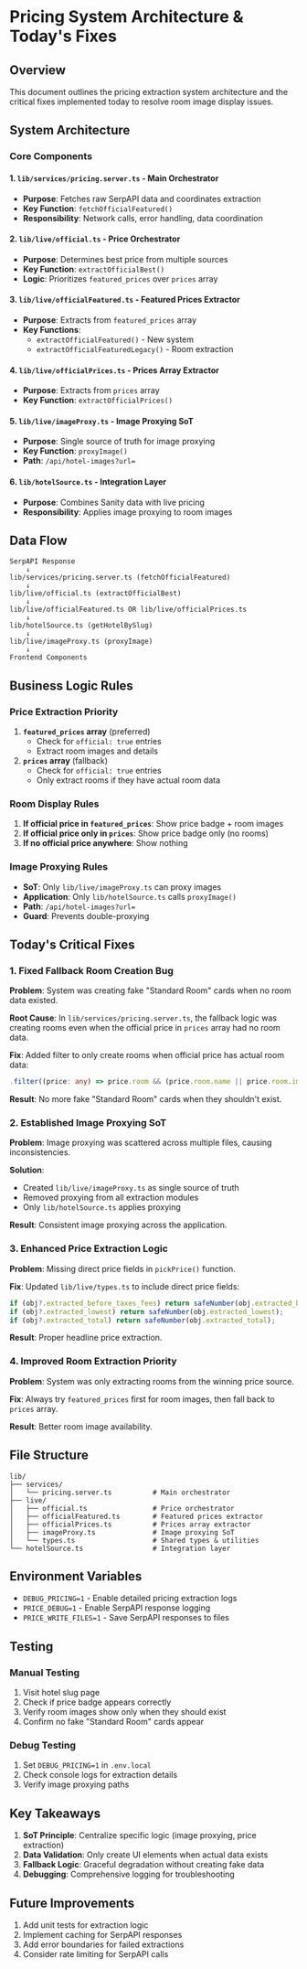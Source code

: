 # Pricing System Architecture & Today's Fixes

## Overview
This document outlines the pricing extraction system architecture and the critical fixes implemented today to resolve room image display issues.

## System Architecture

### Core Components

#### 1. **`lib/services/pricing.server.ts`** - Main Orchestrator
- **Purpose**: Fetches raw SerpAPI data and coordinates extraction
- **Key Function**: `fetchOfficialFeatured()`
- **Responsibility**: Network calls, error handling, data coordination

#### 2. **`lib/live/official.ts`** - Price Orchestrator
- **Purpose**: Determines best price from multiple sources
- **Key Function**: `extractOfficialBest()`
- **Logic**: Prioritizes `featured_prices` over `prices` array

#### 3. **`lib/live/officialFeatured.ts`** - Featured Prices Extractor
- **Purpose**: Extracts from `featured_prices` array
- **Key Functions**: 
  - `extractOfficialFeatured()` - New system
  - `extractOfficialFeaturedLegacy()` - Room extraction

#### 4. **`lib/live/officialPrices.ts`** - Prices Array Extractor
- **Purpose**: Extracts from `prices` array
- **Key Function**: `extractOfficialPrices()`

#### 5. **`lib/live/imageProxy.ts`** - Image Proxying SoT
- **Purpose**: Single source of truth for image proxying
- **Key Function**: `proxyImage()`
- **Path**: `/api/hotel-images?url=`

#### 6. **`lib/hotelSource.ts`** - Integration Layer
- **Purpose**: Combines Sanity data with live pricing
- **Responsibility**: Applies image proxying to room images

## Data Flow

```
SerpAPI Response
    ↓
lib/services/pricing.server.ts (fetchOfficialFeatured)
    ↓
lib/live/official.ts (extractOfficialBest)
    ↓
lib/live/officialFeatured.ts OR lib/live/officialPrices.ts
    ↓
lib/hotelSource.ts (getHotelBySlug)
    ↓
lib/live/imageProxy.ts (proxyImage)
    ↓
Frontend Components
```

## Business Logic Rules

### Price Extraction Priority
1. **`featured_prices` array** (preferred)
   - Check for `official: true` entries
   - Extract room images and details
2. **`prices` array** (fallback)
   - Check for `official: true` entries
   - Only extract rooms if they have actual room data

### Room Display Rules
1. **If official price in `featured_prices`**: Show price badge + room images
2. **If official price only in `prices`**: Show price badge only (no rooms)
3. **If no official price anywhere**: Show nothing

### Image Proxying Rules
- **SoT**: Only `lib/live/imageProxy.ts` can proxy images
- **Application**: Only `lib/hotelSource.ts` calls `proxyImage()`
- **Path**: `/api/hotel-images?url=`
- **Guard**: Prevents double-proxying

## Today's Critical Fixes

### 1. **Fixed Fallback Room Creation Bug**
**Problem**: System was creating fake "Standard Room" cards when no room data existed.

**Root Cause**: In `lib/services/pricing.server.ts`, the fallback logic was creating rooms even when the official price in `prices` array had no room data.

**Fix**: Added filter to only create rooms when official price has actual room data:
```typescript
.filter((price: any) => price.room && (price.room.name || price.room.image))
```

**Result**: No more fake "Standard Room" cards when they shouldn't exist.

### 2. **Established Image Proxying SoT**
**Problem**: Image proxying was scattered across multiple files, causing inconsistencies.

**Solution**: 
- Created `lib/live/imageProxy.ts` as single source of truth
- Removed proxying from all extraction modules
- Only `lib/hotelSource.ts` applies proxying

**Result**: Consistent image proxying across the application.

### 3. **Enhanced Price Extraction Logic**
**Problem**: Missing direct price fields in `pickPrice()` function.

**Fix**: Updated `lib/live/types.ts` to include direct price fields:
```typescript
if (obj?.extracted_before_taxes_fees) return safeNumber(obj.extracted_before_taxes_fees);
if (obj?.extracted_lowest) return safeNumber(obj.extracted_lowest);
if (obj?.extracted_total) return safeNumber(obj.extracted_total);
```

**Result**: Proper headline price extraction.

### 4. **Improved Room Extraction Priority**
**Problem**: System was only extracting rooms from the winning price source.

**Fix**: Always try `featured_prices` first for room images, then fall back to `prices` array.

**Result**: Better room image availability.

## File Structure

```
lib/
├── services/
│   └── pricing.server.ts          # Main orchestrator
├── live/
│   ├── official.ts                # Price orchestrator
│   ├── officialFeatured.ts        # Featured prices extractor
│   ├── officialPrices.ts          # Prices array extractor
│   ├── imageProxy.ts              # Image proxying SoT
│   └── types.ts                   # Shared types & utilities
└── hotelSource.ts                 # Integration layer
```

## Environment Variables

- `DEBUG_PRICING=1` - Enable detailed pricing extraction logs
- `PRICE_DEBUG=1` - Enable SerpAPI response logging
- `PRICE_WRITE_FILES=1` - Save SerpAPI responses to files

## Testing

### Manual Testing
1. Visit hotel slug page
2. Check if price badge appears correctly
3. Verify room images show only when they should exist
4. Confirm no fake "Standard Room" cards appear

### Debug Testing
1. Set `DEBUG_PRICING=1` in `.env.local`
2. Check console logs for extraction details
3. Verify image proxying paths

## Key Takeaways

1. **SoT Principle**: Centralize specific logic (image proxying, price extraction)
2. **Data Validation**: Only create UI elements when actual data exists
3. **Fallback Logic**: Graceful degradation without creating fake data
4. **Debugging**: Comprehensive logging for troubleshooting

## Future Improvements

1. Add unit tests for extraction logic
2. Implement caching for SerpAPI responses
3. Add error boundaries for failed extractions
4. Consider rate limiting for SerpAPI calls
